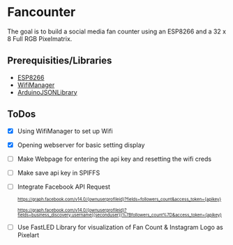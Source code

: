 # Fancounter

The goal is to build a social media fan counter using an ESP8266 and a 32 x 8 Full RGB Pixelmatrix.

## Prerequisities/Libraries

- [ESP8266](https://arduino.esp8266.com/stable/package_esp8266com_index.json)
- [WifiManager](https://github.com/tzapu/WiFiManager)
- [ArduinoJSONLibrary](https://github.com/bblanchon/ArduinoJson)


## ToDos

- [x] Using WifiManager to set up Wifi
- [x] Opening webserver for basic setting display
- [ ] Make Webpage for entering the api key and resetting the wifi creds
- [ ] Make save api key in SPIFFS
- [ ] Integrate Facebook API Request

    <sub><sup>https://graph.facebook.com/v14.0/{ownuserprofileid}?fields=followers_count&access_token={apikey}</sub></sup>
    
    <sub><sup>https://graph.facebook.com/v14.0/{ownuserprofileid}?fields=business_discovery.username({seconduser})%7Bfollowers_count%7D&access_token={apikey}</sub></sup>


- [ ] Use FastLED Library for visualization of Fan Count & Instagram Logo as Pixelart

